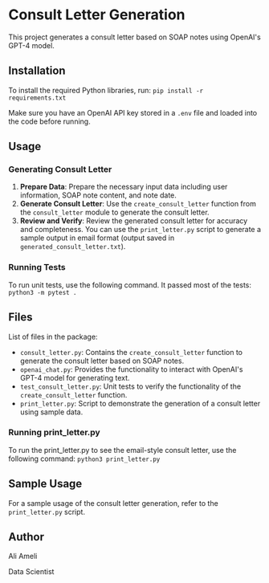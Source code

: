 # Consult Letter Generation

This project generates a consult letter based on SOAP notes using OpenAI's GPT-4 model.

## Installation

To install the required Python libraries, run:
`pip install -r requirements.txt`


Make sure you have an OpenAI API key stored in a `.env` file and loaded into the code before running.

## Usage

### Generating Consult Letter

1. **Prepare Data**: Prepare the necessary input data including user information, SOAP note content, and note date.
2. **Generate Consult Letter**: Use the `create_consult_letter` function from the `consult_letter` module to generate the consult letter.
3. **Review and Verify**: Review the generated consult letter for accuracy and completeness. You can use the `print_letter.py` script to generate a sample output in email format (output saved in `generated_consult_letter.txt`).

### Running Tests

To run unit tests, use the following command. It passed most of the tests:
`python3 -m pytest .`

## Files

List of files in the package:

- `consult_letter.py`: Contains the `create_consult_letter` function to generate the consult letter based on SOAP notes.
- `openai_chat.py`: Provides the functionality to interact with OpenAI's GPT-4 model for generating text.
- `test_consult_letter.py`: Unit tests to verify the functionality of the `create_consult_letter` function.
- `print_letter.py`: Script to demonstrate the generation of a consult letter using sample data.

### Running print_letter.py
To run the print_letter.py to see the email-style consult letter, use the following command:
`python3 print_letter.py`

## Sample Usage

For a sample usage of the consult letter generation, refer to the `print_letter.py` script.

## Author

Ali Ameli

Data Scientist
